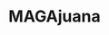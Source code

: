 ---
title: MAGAjuana
crosslinks:
- The_Donald
- Conservative
- AskTrumpSupporters
- HarmReductionExperts
- hillaryclinton
- schizophrenia
- Donald
- Trumpgret
---